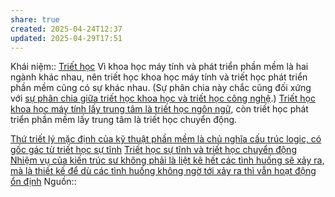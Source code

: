 ```yaml
---
share: true
created: 2025-04-24T12:37
updated: 2025-04-29T17:51
---
```

Khái niệm:: [Triết học](../../../../%CE%9E%20Kh%C3%A1i%20ni%E1%BB%87m/Tri%E1%BA%BFt%20h%E1%BB%8Dc.md)
Vì khoa học máy tính và phát triển phần mềm là hai ngành khác nhau, nên triết học khoa học máy tính và triết học phát triển phần mềm cũng có sự khác nhau. (Sự phân chia này chắc cũng đối xứng với [sự phân chia giữa triết học khoa học và triết học công nghệ](../../../../Ngh%C4%A9%20v%E1%BB%81%20vi%E1%BB%87c%20ngh%C4%A9/Tri%E1%BA%BFt%20h%E1%BB%8Dc%20c%C3%B4ng%20ngh%E1%BB%87/Trong%20khi%20khoa%20h%E1%BB%8Dc%20th%C6%B0%E1%BB%9Dng%20%C4%91i%20li%E1%BB%81n%20v%E1%BB%9Bi%20c%C3%B4ng%20ngh%E1%BB%87,%20tri%E1%BA%BFt%20h%E1%BB%8Dc%20khoa%20h%E1%BB%8Dc%20th%C6%B0%E1%BB%9Dng%20n%C3%B3i%20v%E1%BB%81%20ch%C3%A2n%20l%C3%BD,%20c%C3%B2n%20tri%E1%BA%BFt%20h%E1%BB%8Dc%20c%C3%B4ng%20ngh%E1%BB%87%20th%C6%B0%E1%BB%9Dng%20n%C3%B3i%20v%E1%BB%81%20%C4%91%E1%BA%A1o%20%C4%91%E1%BB%A9c.md).) [Triết học khoa học máy tính lấy trung tâm là triết học ngôn ngữ](../../../../Ngh%C4%A9%20v%E1%BB%81%20vi%E1%BB%87c%20ngh%C4%A9/Tri%E1%BA%BFt%20h%E1%BB%8Dc%20c%C3%B4ng%20ngh%E1%BB%87/Tri%E1%BA%BFt%20h%E1%BB%8Dc%20ng%C3%B4n%20ng%E1%BB%AF%20l%C3%A0%20trung%20t%C3%A2m%20c%E1%BB%A7a%20tri%E1%BA%BFt%20h%E1%BB%8Dc%20khoa%20h%E1%BB%8Dc%20m%C3%A1y%20t%C3%ADnh.md), còn triết học phát triển phần mềm lấy trung tâm là triết học chuyển động. 

[Thứ triết lý mặc định của kỹ thuật phần mềm là chủ nghĩa cấu trúc logic, có gốc gác từ triết học sự tĩnh](./Th%E1%BB%A9%20tri%E1%BA%BFt%20l%C3%BD%20m%E1%BA%B7c%20%C4%91%E1%BB%8Bnh%20c%E1%BB%A7a%20k%E1%BB%B9%20thu%E1%BA%ADt%20ph%E1%BA%A7n%20m%E1%BB%81m%20l%C3%A0%20ch%E1%BB%A7%20ngh%C4%A9a%20c%E1%BA%A5u%20tr%C3%BAc%20logic,%20c%C3%B3%20g%E1%BB%91c%20g%C3%A1c%20t%E1%BB%AB%20tri%E1%BA%BFt%20h%E1%BB%8Dc%20s%E1%BB%B1%20t%C4%A9nh.md)
[Triết học sự tĩnh và triết học chuyển động](../../../../Ngh%C4%A9%20v%E1%BB%81%20vi%E1%BB%87c%20ngh%C4%A9/B%E1%BA%A3n%20th%E1%BB%83%20lu%E1%BA%ADn/Tri%E1%BA%BFt%20h%E1%BB%8Dc%20s%E1%BB%B1%20t%C4%A9nh%20v%C3%A0%20tri%E1%BA%BFt%20h%E1%BB%8Dc%20chuy%E1%BB%83n%20%C4%91%E1%BB%99ng.md)
[Nhiệm vụ của kiến trúc sư không phải là liệt kê hết các tình huống sẽ xảy ra, mà là thiết kế để dù các tình huống không ngờ tới xảy ra thì vẫn hoạt động ổn định](../Nhi%E1%BB%87m%20v%E1%BB%A5%20c%E1%BB%A7a%20ki%E1%BA%BFn%20tr%C3%BAc%20s%C6%B0%20kh%C3%B4ng%20ph%E1%BA%A3i%20l%C3%A0%20li%E1%BB%87t%20k%C3%AA%20h%E1%BA%BFt%20c%C3%A1c%20t%C3%ACnh%20hu%E1%BB%91ng%20s%E1%BA%BD%20x%E1%BA%A3y%20ra,%20m%C3%A0%20l%C3%A0%20thi%E1%BA%BFt%20k%E1%BA%BF%20%C4%91%E1%BB%83%20d%C3%B9%20c%C3%A1c%20t%C3%ACnh%20hu%E1%BB%91ng%20kh%C3%B4ng%20ng%E1%BB%9D%20t%E1%BB%9Bi%20x%E1%BA%A3y%20ra%20th%C3%AC%20v%E1%BA%ABn%20ho%E1%BA%A1t%20%C4%91%E1%BB%99ng%20%E1%BB%95n%20%C4%91%E1%BB%8Bnh.md)
Nguồn:: 